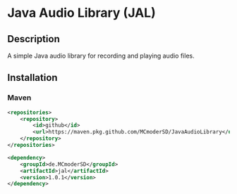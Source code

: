 # Java Audio Library (JAL)

## Description
A simple Java audio library for recording and playing audio files.

## Installation

### Maven
```xml
<repositories>
    <repository>
        <id>github</id>
        <url>https://maven.pkg.github.com/MCmoderSD/JavaAudioLibrary</url>
    </repository>
</repositories>

<dependency>
    <groupId>de.MCmoderSD</groupId>
    <artifactId>jal</artifactId>
    <version>1.0.1</version>
</dependency>